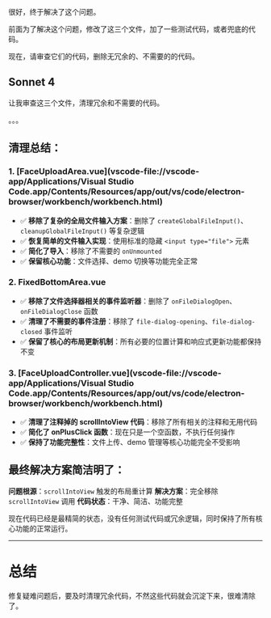 很好，终于解决了这个问题。

前面为了解决这个问题，修改了这三个文件，加了一些测试代码，或者兜底的代码。

现在，请审查它们的代码，删除无冗余的、不需要的的代码。



## Sonnet 4

让我审查这三个文件，清理冗余和不需要的代码。

。。。

## 清理总结：

### 1. **[FaceUploadArea.vue](vscode-file://vscode-app/Applications/Visual Studio Code.app/Contents/Resources/app/out/vs/code/electron-browser/workbench/workbench.html)**

- ✅ **移除了复杂的全局文件输入方案**：删除了 `createGlobalFileInput()`、`cleanupGlobalFileInput()` 等复杂逻辑
- ✅ **恢复简单的文件输入实现**：使用标准的隐藏 `<input type="file">` 元素
- ✅ **简化了导入**：移除了不需要的 `onUnmounted`
- ✅ **保留核心功能**：文件选择、demo 切换等功能完全正常

### 2. **FixedBottomArea.vue**

- ✅ **移除了文件选择器相关的事件监听器**：删除了 `onFileDialogOpen`、`onFileDialogClose` 函数
- ✅ **清理了不需要的事件注册**：移除了 `file-dialog-opening`、`file-dialog-closed` 事件监听
- ✅ **保留了核心的布局更新机制**：所有必要的位置计算和响应式更新功能都保持不变

### 3. **[FaceUploadController.vue](vscode-file://vscode-app/Applications/Visual Studio Code.app/Contents/Resources/app/out/vs/code/electron-browser/workbench/workbench.html)**

- ✅ **清理了注释掉的 scrollIntoView 代码**：移除了所有相关的注释和无用代码
- ✅ **简化了 onPlusClick 函数**：现在只是一个空函数，不执行任何操作
- ✅ **保持了功能完整性**：文件上传、demo 管理等核心功能完全不受影响

## 最终解决方案简洁明了：

**问题根源**：`scrollIntoView` 触发的布局重计算
**解决方案**：完全移除 `scrollIntoView` 调用
**代码状态**：干净、简洁、功能完整

现在代码已经是最精简的状态，没有任何测试代码或冗余逻辑，同时保持了所有核心功能的正常运行。

------------

# 总结

修复疑难问题后，要及时清理冗余代码，不然这些代码就会沉淀下来，很难清除了。


